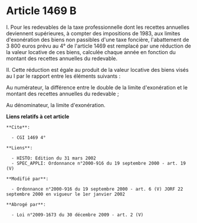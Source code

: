# Article 1469 B

I. Pour les redevables de la taxe professionnelle dont les recettes annuelles deviennent supérieures, à compter des
impositions de 1983, aux limites d'exonération des biens non passibles d'une taxe foncière, l'abattement de 3 800 euros prévu
au 4° de l'article 1469 est remplacé par une réduction de la valeur locative de ces biens, calculée chaque année en fonction
du montant des recettes annuelles du redevable.

II. Cette réduction est égale au produit de la valeur locative des biens visés au I par le rapport entre les éléments
suivants :

Au numérateur, la différence entre le double de la limite d'exonération et le montant des recettes annuelles du redevable ;

Au dénominateur, la limite d'exonération.

**Liens relatifs à cet article**

	**Cite**:

	  - CGI 1469 4°

	**Liens**:

	  - HISTO: Edition du 31 mars 2002
	  - SPEC_APPLI: Ordonnance n°2000-916 du 19 septembre 2000 - art. 19 (V)

	**Modifié par**:

	  - Ordonnance n°2000-916 du 19 septembre 2000 - art. 6 (V) JORF 22 septembre 2000 en vigueur le 1er janvier 2002

	**Abrogé par**:

	  - Loi n°2009-1673 du 30 décembre 2009 - art. 2 (V)
